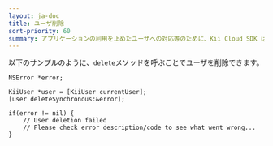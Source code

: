 ```yaml
---
layout: ja-doc
title: ユーザ削除
sort-priority: 60
summary: アプリケーションの利用を止めたユーザへの対応等のために、Kii Cloud SDK はユーザ削除機能を提供しています。
---
```

以下のサンプルのように、`delete`メソッドを呼ぶことでユーザを削除できます。

```objc
NSError *error;

KiiUser *user = [KiiUser currentUser];
[user deleteSynchronous:&error];

if(error != nil) {
    // User deletion failed
    // Please check error description/code to see what went wrong...
}
```

